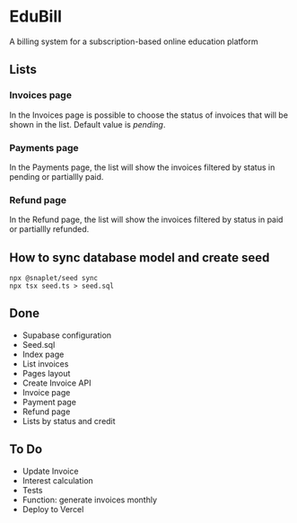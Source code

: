 # EduBill

A billing system for a subscription-based online education platform

## Lists

### Invoices page

In the Invoices page is possible to choose the status of invoices that will be shown in the list. Default value is *pending*.

### Payments page

In the Payments page, the list will show the invoices filtered by status in pending or partiallly paid.

### Refund page

In the Refund page, the list will show the invoices filtered by status in paid or partiallly refunded.

## How to sync database model and create seed

```
npx @snaplet/seed sync
npx tsx seed.ts > seed.sql
```

## Done
- Supabase configuration
- Seed.sql
- Index page
- List invoices
- Pages layout
- Create Invoice API
- Invoice page
- Payment page
- Refund page
- Lists by status and credit

## To Do

- Update Invoice
- Interest calculation
- Tests
- Function: generate invoices monthly
- Deploy to Vercel